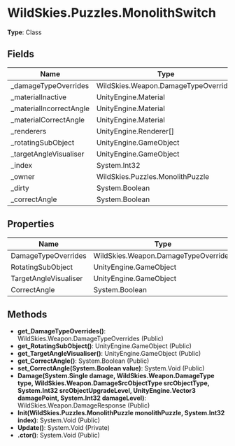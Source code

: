 ﻿# WildSkies.Puzzles.MonolithSwitch

**Type**: Class

## Fields

| Name | Type | Access |
|------|------|--------|
| _damageTypeOverrides | WildSkies.Weapon.DamageTypeOverrides | Private |
| _materialInactive | UnityEngine.Material | Private |
| _materialIncorrectAngle | UnityEngine.Material | Private |
| _materialCorrectAngle | UnityEngine.Material | Private |
| _renderers | UnityEngine.Renderer[] | Private |
| _rotatingSubObject | UnityEngine.GameObject | Private |
| _targetAngleVisualiser | UnityEngine.GameObject | Private |
| _index | System.Int32 | Private |
| _owner | WildSkies.Puzzles.MonolithPuzzle | Private |
| _dirty | System.Boolean | Private |
| _correctAngle | System.Boolean | Private |

## Properties

| Name | Type | Access |
|------|------|--------|
| DamageTypeOverrides | WildSkies.Weapon.DamageTypeOverrides | Public |
| RotatingSubObject | UnityEngine.GameObject | Public |
| TargetAngleVisualiser | UnityEngine.GameObject | Public |
| CorrectAngle | System.Boolean | Public |

## Methods

- **get_DamageTypeOverrides()**: WildSkies.Weapon.DamageTypeOverrides (Public)
- **get_RotatingSubObject()**: UnityEngine.GameObject (Public)
- **get_TargetAngleVisualiser()**: UnityEngine.GameObject (Public)
- **get_CorrectAngle()**: System.Boolean (Public)
- **set_CorrectAngle(System.Boolean value)**: System.Void (Public)
- **Damage(System.Single damage, WildSkies.Weapon.DamageType type, WildSkies.Weapon.DamageSrcObjectType srcObjectType, System.Int32 srcObjectUpgradeLevel, UnityEngine.Vector3 damagePoint, System.Int32 damageLevel)**: WildSkies.Weapon.DamageResponse (Public)
- **Init(WildSkies.Puzzles.MonolithPuzzle monolithPuzzle, System.Int32 index)**: System.Void (Public)
- **Update()**: System.Void (Private)
- **.ctor()**: System.Void (Public)

